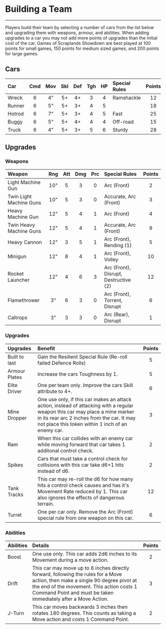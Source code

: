 # Building a Team

---

Players build their team by selecting a number of cars from the list below and upgrading them with weapons, armour, and abilities. When adding upgrades to a car you may not add more points of upgrades than the initial cost of the car. Games of Scraplands Showdown are best played at 100 points for small games, 150 points for medium sized games, and 200 points for large games.

## Cars

| Car                | Cmd | Mov | Skl | Def | Tgh | HP  | Special Rules         | Points |
| :----------------- | :-: | :-: | :-: | :-: | :-: | :-: | :---------------------| :----: |
| Wreck              |  6  |  4" |  5+ |  4+ |  3  |  4  | Ramshackle            | 12     |
| Runner             |  6  |  5" |  5+ |  3+ |  4  |  5  |                       | 18     |
| Hotrod             |  6  |  7" |  5+ |  3+ |  4  |  5  | Fast                  | 25     |
| Buggy              |  6  |  5" |  5+ |  4+ |  4  |  4  | Off-road              | 15     |
| Truck              |  6  |  4" |  5+ |  3+ |  5  |  6  | Sturdy                | 28     |

## Upgrades

### Weapons

| Weapon                    | Rng | Att | Dmg | Prc | Special Rules                         | Points |
| :------------------------ | :-: | :-: | :-: | :-: | :------------------------------------ | :----: |
| Light Machine Gun         | 10" | 5   |  3  |  0  | Arc (Front)                           | 2      |
| Twin Light Machine Guns   | 10" | 5   |  3  |  0  | Accurate, Arc (Front)                 | 3      |
| Heavy Machine Gun         | 12" | 5   |  4  |  1  | Arc (Front)                           | 4      |
| Twin Heavy Machine Guns   | 12" | 5   |  4  |  1  | Accurate, Arc (Front)                 | 9      |
| Heavy Cannon              | 12" | 3   |  5  |  1  | Arc (Front), Rending (1)              | 5      |
| Minigun                   | 12" | 8   |  4  |  1  | Arc (Front), Volley                   | 10     |
| Rocket Launcher           | 12" | 4   |  6  |  3  | Arc (Front), Disrupt, Destructive (2) | 12     |
| Flamethrower              | 3"  | 6   |  3  |  0  | Arc (Front), Torrent, Disrupt         | 6      |
| Caltrops                  | 3"  | 3   |  3  |  0  | Arc (Rear), Disrupt                   | 1      |

### Upgrades 

| Upgrades  | Benefit | Points |
| :-------- | :------ | :----: |
| Built to last | Gain the Resilient Special Rule (Re-roll failed Defence Rolls) | 5 |
| Armour Plates | Increase the cars Toughness by 1. | 5 |
| Elite Driver | One per team only. Improve the cars Skill attribute to 4+. | 6 |
| Mine Dropper | One use only, if this car makes an attack action, instead of attacking with a regular weapon this car may place a mine marker in its rear arc 2 inches from the car. It may not place this token within 1 inch of an enemy car. | 3 |
| Ram | When this car collides with an enemy car while moving forward that car takes 1 additonal control check. | 2 |
| Spikes | Cars that must take a control check for collisions with this car take d6+1 hits instead of d6. | 2 |
| Tank Tracks | This car may re-roll the d6 for how many hits a control check causes and has it's Movement Rate reduced by 1. This car also ignores the effects of dangerous terrain. | 12 |
| Turret | One per car only. Remove the Arc (Front) special rule from one weapon on this car. | 6 |

### Abilities

| Abilities | Details | Points |
| :-------- | :------ | :----: |
| Boost | One use only. This car adds 2d6 inches to its Movement during a move action. | 2 |
| Drift | This car may move up to 8 inches directly forward, following the rules for a Move action, then make a single 90 degree pivot at the end of the movement. This action costs 1 Command Point and must be taken immediately after a Move Action. | 3 |
| J-Turn | This car moves backwards 3 inches then rotates 180 degrees. This counts as taking a Move action and costs 1 Command Point. | 2 |